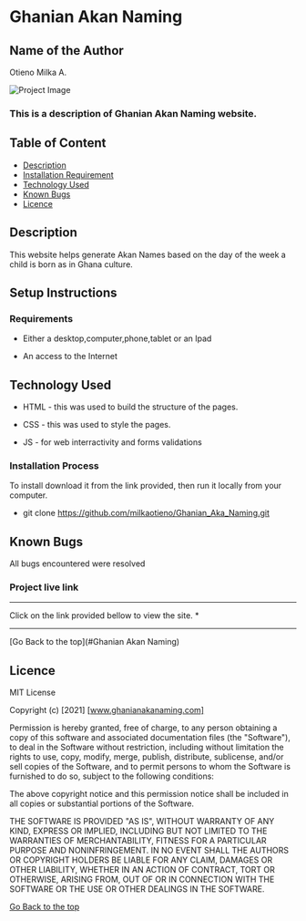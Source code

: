 # Ghanian Akan Naming 

## Name of the Author 
Otieno Milka A. 

![Project Image](/images/project.png)
### This is a description of Ghanian Akan Naming website.

## Table of Content

+ [Description](#project_description)
+ [Installation Requirement](#Project_setup_Instructions)
+ [Technology Used](#technology-used)
+ [Known Bugs](#known-bugs)
+ [Licence](#licence)


## Description
<p>This website helps generate Akan Names based on the day of the week a child is born as in Ghana culture.</p>

    

## Setup Instructions

### Requirements

* Either a desktop,computer,phone,tablet or an Ipad

* An access to the Internet

## Technology Used
* HTML - this was used to build the structure of the pages.

* CSS - this was used to style the pages.

* JS - for web interractivity and forms validations


### Installation Process
To install download it from the link provided, then run it locally from your computer.
* git clone https://github.com/milkaotieno/Ghanian_Aka_Naming.git

## Known Bugs
All bugs encountered were resolved

### Project live link
****
Click on the link provided bellow to view the site.
* 


****
[Go Back to the top](#Ghanian Akan Naming)

## Licence

MIT License

Copyright (c) [2021] [www.ghanianakanaming.com]

Permission is hereby granted, free of charge, to any person obtaining a copy
of this software and associated documentation files (the "Software"), to deal
in the Software without restriction, including without limitation the rights
to use, copy, modify, merge, publish, distribute, sublicense, and/or sell
copies of the Software, and to permit persons to whom the Software is
furnished to do so, subject to the following conditions:

The above copyright notice and this permission notice shall be included in all
copies or substantial portions of the Software.

THE SOFTWARE IS PROVIDED "AS IS", WITHOUT WARRANTY OF ANY KIND, EXPRESS OR
IMPLIED, INCLUDING BUT NOT LIMITED TO THE WARRANTIES OF MERCHANTABILITY,
FITNESS FOR A PARTICULAR PURPOSE AND NONINFRINGEMENT. IN NO EVENT SHALL THE
AUTHORS OR COPYRIGHT HOLDERS BE LIABLE FOR ANY CLAIM, DAMAGES OR OTHER
LIABILITY, WHETHER IN AN ACTION OF CONTRACT, TORT OR OTHERWISE, ARISING FROM,
OUT OF OR IN CONNECTION WITH THE SOFTWARE OR THE USE OR OTHER DEALINGS IN THE
SOFTWARE.

[Go Back to the top](#Ghanianakanaming)

